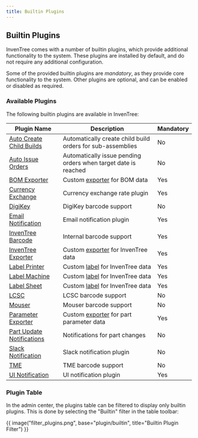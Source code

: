 ```yaml
---
title: Builtin Plugins
---
```


## Builtin Plugins

InvenTree comes with a number of builtin plugins, which provide additional functionality to the system. These plugins are installed by default, and do not require any additional configuration.

Some of the provided builtin plugins are *mandatory*, as they provide core functionality to the system. Other plugins are optional, and can be enabled or disabled as required.

### Available Plugins

The following builtin plugins are available in InvenTree:

| Plugin Name | Description | Mandatory |
| ----------- | ----------- | --------- |
| [Auto Create Child Builds](./auto_create_builds.md) | Automatically create child build orders for sub-assemblies | No |
| [Auto Issue Orders](./auto_issue.md) | Automatically issue pending orders when target date is reached | No |
| [BOM Exporter](./bom_exporter.md) | Custom [exporter](../mixins/export.md) for BOM data | Yes |
| [Currency Exchange](./currency_exchange.md) | Currency exchange rate plugin | Yes |
| [DigiKey](./digikey.md) | DigiKey barcode support | No |
| [Email Notification](./email_notification.md) | Email notification plugin | Yes |
| [InvenTree Barcode](./inventree_barcode.md) | Internal barcode support | Yes |
| [InvenTree Exporter](./inventree_exporter.md) | Custom [exporter](../mixins/export.md) for InvenTree data | Yes |
| [Label Printer](./inventree_label.md) | Custom [label](../mixins/label.md) for InvenTree data | Yes |
| [Label Machine](./inventree_label_machine.md) | Custom [label](../mixins/label.md) for InvenTree data | Yes |
| [Label Sheet](./inventree_label_sheet.md) | Custom [label](../mixins/label.md) for InvenTree data | Yes |
| [LCSC](./lcsc.md) | LCSC barcode support | No |
| [Mouser](./mouser.md) | Mouser barcode support | No |
| [Parameter Exporter](./part_parameter_exporter.md) | Custom [exporter](../mixins/export.md) for part parameter data | Yes |
| [Part Update Notifications](./part_notifications.md) | Notifications for part changes | No |
| [Slack Notification](./slack_notification.md) | Slack notification plugin | No |
| [TME](./tme.md) | TME barcode support | No |
| [UI Notification](./ui_notification.md) | UI notification plugin | Yes |

### Plugin Table

In the admin center, the plugins table can be filtered to display only builtin plugins. This is done by selecting the "Builtin" filter in the table toolbar:

{{ image("filter_plugins.png", base="plugin/builtin", title="Builtin Plugin Filter") }}
